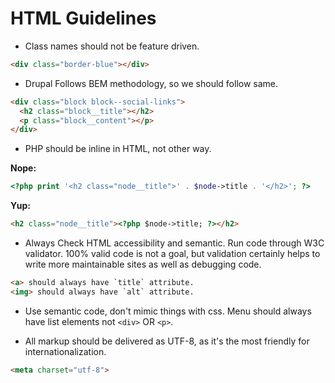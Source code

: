 HTML Guidelines
===============

* Class names should not be feature driven.

```html
<div class="border-blue"></div>
```

* Drupal Follows BEM methodology, so we should follow same.

```html
<div class="block block--social-links">
  <h2 class="block__title"></h2>
  <p class="block__content"></p>
</div>
```

* PHP should be inline in HTML, not other way.

**Nope:**
```php
<?php print '<h2 class="node__title">' . $node->title . '</h2>'; ?>
```

**Yup:**
```html
<h2 class="node__title"><?php $node->title; ?></h2>
```

* Always Check HTML accessibility and semantic. Run code through W3C validator. 100% valid code is not a goal, but validation certainly helps to write more maintainable sites as well as debugging code.

```html
<a> should always have `title` attribute.
<img> should always have `alt` attribute.
```

* Use semantic code, don't mimic things with css.
Menu should always have list elements not `<div>` OR `<p>`.

* All markup should be delivered as UTF-8, as it's the most friendly for internationalization.

```html
<meta charset="utf-8">
```
